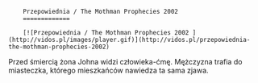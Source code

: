 
        Przepowiednia / The Mothman Prophecies 2002 
        =============
        
        [![Przepowiednia / The Mothman Prophecies 2002 ](http://vidos.pl/images/player.gif)](http://vidos.pl/przepowiednia-the-mothman-prophecies-2002)
        
        
 Przed śmiercią żona Johna widzi człowieka-ćmę. Mężczyzna trafia do miasteczka, którego mieszkańców nawiedza ta sama zjawa.
    